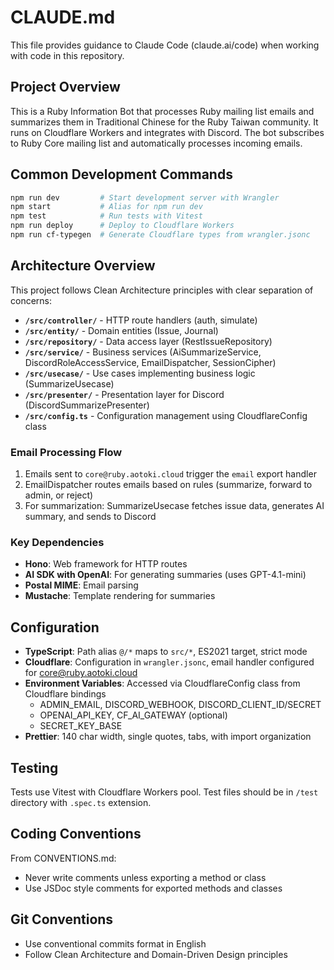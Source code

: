 # CLAUDE.md

This file provides guidance to Claude Code (claude.ai/code) when working with code in this repository.

## Project Overview

This is a Ruby Information Bot that processes Ruby mailing list emails and summarizes them in Traditional Chinese for the Ruby Taiwan community. It runs on Cloudflare Workers and integrates with Discord. The bot subscribes to Ruby Core mailing list and automatically processes incoming emails.

## Common Development Commands

```bash
npm run dev         # Start development server with Wrangler
npm start           # Alias for npm run dev
npm test            # Run tests with Vitest
npm run deploy      # Deploy to Cloudflare Workers
npm run cf-typegen  # Generate Cloudflare types from wrangler.jsonc
```

## Architecture Overview

This project follows Clean Architecture principles with clear separation of concerns:

- **`/src/controller/`** - HTTP route handlers (auth, simulate)
- **`/src/entity/`** - Domain entities (Issue, Journal)
- **`/src/repository/`** - Data access layer (RestIssueRepository)
- **`/src/service/`** - Business services (AiSummarizeService, DiscordRoleAccessService, EmailDispatcher, SessionCipher)
- **`/src/usecase/`** - Use cases implementing business logic (SummarizeUsecase)
- **`/src/presenter/`** - Presentation layer for Discord (DiscordSummarizePresenter)
- **`/src/config.ts`** - Configuration management using CloudflareConfig class

### Email Processing Flow

1. Emails sent to `core@ruby.aotoki.cloud` trigger the `email` export handler
2. EmailDispatcher routes emails based on rules (summarize, forward to admin, or reject)
3. For summarization: SummarizeUsecase fetches issue data, generates AI summary, and sends to Discord

### Key Dependencies

- **Hono**: Web framework for HTTP routes
- **AI SDK with OpenAI**: For generating summaries (uses GPT-4.1-mini)
- **Postal MIME**: Email parsing
- **Mustache**: Template rendering for summaries

## Configuration

- **TypeScript**: Path alias `@/*` maps to `src/*`, ES2021 target, strict mode
- **Cloudflare**: Configuration in `wrangler.jsonc`, email handler configured for core@ruby.aotoki.cloud
- **Environment Variables**: Accessed via CloudflareConfig class from Cloudflare bindings
  - ADMIN_EMAIL, DISCORD_WEBHOOK, DISCORD_CLIENT_ID/SECRET
  - OPENAI_API_KEY, CF_AI_GATEWAY (optional)
  - SECRET_KEY_BASE
- **Prettier**: 140 char width, single quotes, tabs, with import organization

## Testing

Tests use Vitest with Cloudflare Workers pool. Test files should be in `/test` directory with `.spec.ts` extension.

## Coding Conventions

From CONVENTIONS.md:
- Never write comments unless exporting a method or class
- Use JSDoc style comments for exported methods and classes

## Git Conventions

- Use conventional commits format in English
- Follow Clean Architecture and Domain-Driven Design principles